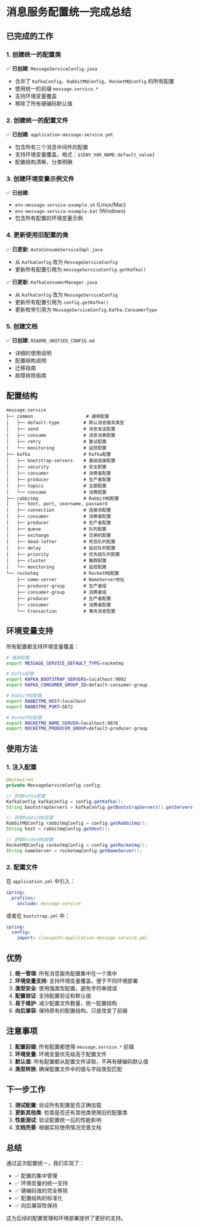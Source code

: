 # 消息服务配置统一完成总结

## 已完成的工作

### 1. 创建统一的配置类

✅ **已创建**: `MessageServiceConfig.java`
- 合并了 `KafkaConfig`、`RabbitMQConfig`、`RocketMQConfig` 的所有配置
- 使用统一的前缀 `message.service.*`
- 支持环境变量覆盖
- 移除了所有硬编码默认值

### 2. 创建统一的配置文件

✅ **已创建**: `application-message-service.yml`
- 包含所有三个消息中间件的配置
- 支持环境变量覆盖，格式：`${ENV_VAR_NAME:default_value}`
- 配置结构清晰，分类明确

### 3. 创建环境变量示例文件

✅ **已创建**: 
- `env-message-service-example.sh` (Linux/Mac)
- `env-message-service-example.bat` (Windows)
- 包含所有配置的环境变量示例

### 4. 更新使用旧配置的类

✅ **已更新**: `AutoConsumeServiceImpl.java`
- 从 `KafkaConfig` 改为 `MessageServiceConfig`
- 更新所有配置引用为 `messageServiceConfig.getKafka()`

✅ **已更新**: `KafkaConsumerManager.java`
- 从 `KafkaConfig` 改为 `MessageServiceConfig`
- 更新所有配置引用为 `config.getKafka()`
- 更新枚举引用为 `MessageServiceConfig.Kafka.ConsumerType`

### 5. 创建文档

✅ **已创建**: `README_UNIFIED_CONFIG.md`
- 详细的使用说明
- 配置结构说明
- 迁移指南
- 故障排除指南

## 配置结构

```
message.service
├── common                    # 通用配置
│   ├── default-type         # 默认消息服务类型
│   ├── send                 # 消息发送配置
│   ├── consume              # 消息消费配置
│   ├── retry                # 重试配置
│   └── monitoring           # 监控配置
├── kafka                    # Kafka配置
│   ├── bootstrap-servers    # 基础连接配置
│   ├── security             # 安全配置
│   ├── consumer             # 消费者配置
│   ├── producer             # 生产者配置
│   ├── topics               # 主题配置
│   └── consume              # 消费配置
├── rabbitmq                 # RabbitMQ配置
│   ├── host, port, username, password
│   ├── connection           # 连接池配置
│   ├── consumer             # 消费者配置
│   ├── producer             # 生产者配置
│   ├── queue                # 队列配置
│   ├── exchange             # 交换机配置
│   ├── dead-letter          # 死信队列配置
│   ├── delay                # 延迟队列配置
│   ├── priority             # 优先级队列配置
│   ├── cluster              # 集群配置
│   └── monitoring           # 监控配置
└── rocketmq                 # RocketMQ配置
    ├── name-server          # NameServer地址
    ├── producer-group       # 生产者组
    ├── consumer-group       # 消费者组
    ├── producer             # 生产者配置
    ├── consumer             # 消费者配置
    └── transaction          # 事务消息配置
```

## 环境变量支持

所有配置都支持环境变量覆盖：

```bash
# 通用配置
export MESSAGE_SERVICE_DEFAULT_TYPE=rocketmq

# Kafka配置
export KAFKA_BOOTSTRAP_SERVERS=localhost:9092
export KAFKA_CONSUMER_GROUP_ID=default-consumer-group

# RabbitMQ配置
export RABBITMQ_HOST=localhost
export RABBITMQ_PORT=5672

# RocketMQ配置
export ROCKETMQ_NAME_SERVER=localhost:9876
export ROCKETMQ_PRODUCER_GROUP=default-producer-group
```

## 使用方法

### 1. 注入配置

```java
@Autowired
private MessageServiceConfig config;

// 获取Kafka配置
KafkaConfig kafkaConfig = config.getKafka();
String bootstrapServers = kafkaConfig.getBootstrapServers().getServers();

// 获取RabbitMQ配置
RabbitMQConfig rabbitmqConfig = config.getRabbitmq();
String host = rabbitmqConfig.getHost();

// 获取RocketMQ配置
RocketMQConfig rocketmqConfig = config.getRocketmq();
String nameServer = rocketmqConfig.getNameServer();
```

### 2. 配置文件

在 `application.yml` 中引入：

```yaml
spring:
  profiles:
    include: message-service
```

或者在 `bootstrap.yml` 中：

```yaml
spring:
  config:
    import: classpath:application-message-service.yml
```

## 优势

1. **统一管理**: 所有消息服务配置集中在一个类中
2. **环境变量支持**: 支持环境变量覆盖，便于不同环境部署
3. **类型安全**: 使用强类型配置，避免字符串错误
4. **配置验证**: 支持配置验证和默认值
5. **易于维护**: 减少配置文件数量，统一配置结构
6. **向后兼容**: 保持原有的配置结构，只是改变了前缀

## 注意事项

1. **配置前缀**: 所有配置都使用 `message.service.*` 前缀
2. **环境变量**: 环境变量优先级高于配置文件
3. **默认值**: 所有配置都从配置文件读取，不再有硬编码默认值
4. **类型转换**: 确保配置文件中的值与字段类型匹配

## 下一步工作

1. **测试配置**: 验证所有配置是否正确加载
2. **更新其他类**: 检查是否还有其他类使用旧的配置类
3. **性能测试**: 验证配置统一后的性能影响
4. **文档完善**: 根据实际使用情况完善文档

## 总结

通过这次配置统一，我们实现了：

- ✅ 配置的集中管理
- ✅ 环境变量的统一支持
- ✅ 硬编码值的完全移除
- ✅ 配置结构的标准化
- ✅ 向后兼容性保持

这为后续的配置管理和环境部署提供了更好的支持。
